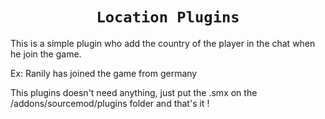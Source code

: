 <div align="center">
  <h1><code>Location Plugins</code></h1>
</div>

This is a simple plugin who add the country of the player in the chat when he join the game.

Ex: Ranily has joined the game from germany

This plugins doesn't need anything, just put the .smx on the /addons/sourcemod/plugins folder and that's it !
